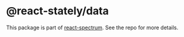 # @react-stately/data

This package is part of [react-spectrum](https://gitlab.com/watheia/spectrum). See the repo for more details.
